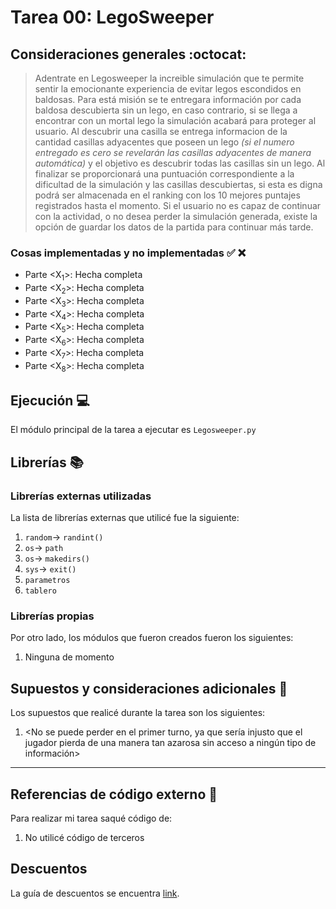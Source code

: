 ﻿# Tarea 00: LegoSweeper

## Consideraciones generales :octocat:

> Adentrate en Legosweeper la increible simulación que te permite sentir la emocionante experiencia de evitar 
> legos escondidos en baldosas. Para está misión se te entregara información por cada baldosa descubierta sin
> un lego, en caso contrario, si se llega a encontrar con un mortal lego la simulación acabará para proteger
> al usuario. Al descubrir una casilla se entrega informacion de la cantidad casillas adyacentes que poseen
> un lego *(si el numero entregado es cero se revelarán las casillas adyacentes de manera automática)* y el
> objetivo es descubrir todas las casillas sin un lego. Al finalizar se proporcionará una puntuación
> correspondiente a la dificultad de la simulación y las casillas descubiertas, si esta es digna podrá ser
> almacenada en el ranking con los 10 mejores puntajes registrados hasta el momento.
> Si el usuario no es capaz de continuar con la actividad, o no desea perder la simulación generada, existe
> la opción de guardar los datos de la partida para continuar más tarde.

### Cosas implementadas y no implementadas :white_check_mark: :x:

* Parte <X<sub>1</sub>>: Hecha completa
* Parte <X<sub>2</sub>>: Hecha completa
* Parte <X<sub>3</sub>>: Hecha completa
* Parte <X<sub>4</sub>>: Hecha completa
* Parte <X<sub>5</sub>>: Hecha completa
* Parte <X<sub>6</sub>>: Hecha completa
* Parte <X<sub>7</sub>>: Hecha completa
* Parte <X<sub>8</sub>>: Hecha completa

## Ejecución :computer:
El módulo principal de la tarea a ejecutar es  ```Legosweeper.py```


## Librerías :books:
### Librerías externas utilizadas
La lista de librerías externas que utilicé fue la siguiente:

1. ```random```-> ```randint()```
2. ```os```-> ```path```
3. ```os```-> ```makedirs()```
4. ```sys```-> ```exit()```
5. ```parametros```
6. ```tablero```

### Librerías propias
Por otro lado, los módulos que fueron creados fueron los siguientes:

1. Ninguna de momento

## Supuestos y consideraciones adicionales :thinking:
Los supuestos que realicé durante la tarea son los siguientes:

1. <No se puede perder en el primer turno, ya que sería injusto que el jugador pierda de una manera tan azarosa sin acceso a ningún tipo de información> 

-------
## Referencias de código externo :book:

Para realizar mi tarea saqué código de:
1. No utilicé código de terceros



## Descuentos
La guía de descuentos se encuentra [link](https://github.com/IIC2233/syllabus/blob/master/Tareas/Descuentos.md).